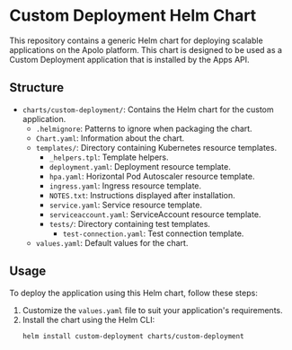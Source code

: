 # Custom Deployment Helm Chart

This repository contains a generic Helm chart for deploying scalable applications on the Apolo platform. This chart is designed to be used as a Custom Deployment application that is installed by the Apps API.

## Structure

- `charts/custom-deployment/`: Contains the Helm chart for the custom application.
  - `.helmignore`: Patterns to ignore when packaging the chart.
  - `Chart.yaml`: Information about the chart.
  - `templates/`: Directory containing Kubernetes resource templates.
    - `_helpers.tpl`: Template helpers.
    - `deployment.yaml`: Deployment resource template.
    - `hpa.yaml`: Horizontal Pod Autoscaler resource template.
    - `ingress.yaml`: Ingress resource template.
    - `NOTES.txt`: Instructions displayed after installation.
    - `service.yaml`: Service resource template.
    - `serviceaccount.yaml`: ServiceAccount resource template.
    - `tests/`: Directory containing test templates.
      - `test-connection.yaml`: Test connection template.
  - `values.yaml`: Default values for the chart.

## Usage

To deploy the application using this Helm chart, follow these steps:

1. Customize the `values.yaml` file to suit your application's requirements.
2. Install the chart using the Helm CLI:
   ```sh
   helm install custom-deployment charts/custom-deployment
